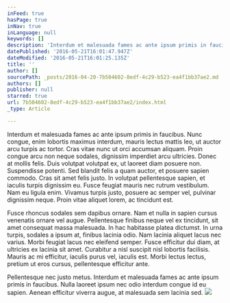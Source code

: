 ```yaml
---
inFeed: true
hasPage: true
inNav: true
inLanguage: null
keywords: []
description: 'Interdum et malesuada fames ac ante ipsum primis in faucibus. Nunc congue, enim lobortis maximus interdum, mauris lectus mattis leo, ut auctor arcu turpis ac tortor. Cras vitae nunc ut orci accumsan aliquam. Proin congue arcu non neque sodales, dignissim imperdiet arcu ultricies. Donec at mollis felis. Duis volutpat volutpat ex, ut laoreet diam posuere non. Suspendisse potenti. Sed blandit felis a quam auctor, et posuere sapien commodo. Cras sit amet felis justo. In volutpat pellentesque sapien, et iaculis turpis dignissim eu. Fusce feugiat mauris nec rutrum vestibulum. Nam eu ligula enim. Vivamus turpis justo, posuere ac semper vel, pulvinar dignissim neque. Proin vitae aliquet lorem, ac tincidunt est. '
datePublished: '2016-05-21T16:01:47.947Z'
dateModified: '2016-05-21T16:01:25.135Z'
title: ''
author: []
sourcePath: _posts/2016-04-20-7b504602-8edf-4c29-b523-ea4f1bb37ae2.md
authors: []
publisher: null
starred: true
url: 7b504602-8edf-4c29-b523-ea4f1bb37ae2/index.html
_type: Article

---
```

Interdum et malesuada fames ac ante ipsum primis in faucibus. Nunc congue, enim lobortis maximus interdum, mauris lectus mattis leo, ut auctor arcu turpis ac tortor. Cras vitae nunc ut orci accumsan aliquam. Proin congue arcu non neque sodales, dignissim imperdiet arcu ultricies. Donec at mollis felis. Duis volutpat volutpat ex, ut laoreet diam posuere non. Suspendisse potenti. Sed blandit felis a quam auctor, et posuere sapien commodo. Cras sit amet felis justo. In volutpat pellentesque sapien, et iaculis turpis dignissim eu. Fusce feugiat mauris nec rutrum vestibulum. Nam eu ligula enim. Vivamus turpis justo, posuere ac semper vel, pulvinar dignissim neque. Proin vitae aliquet lorem, ac tincidunt est. 

Fusce rhoncus sodales sem dapibus ornare. Nam et nulla in sapien cursus venenatis ornare vel augue. Pellentesque finibus neque vel ex tincidunt, sit amet consequat massa malesuada. In hac habitasse platea dictumst. In urna turpis, sodales a ipsum at, finibus lacinia odio. Nam lacinia aliquet lacus nec varius. Morbi feugiat lacus nec eleifend semper. Fusce efficitur dui diam, at ultricies ex lacinia sit amet. Curabitur a nisl suscipit nisl lobortis facilisis. Mauris ac mi efficitur, iaculis purus vel, iaculis est. Morbi lectus lectus, pretium ut eros cursus, pellentesque efficitur ante. 

Pellentesque nec justo metus. Interdum et malesuada fames ac ante ipsum primis in faucibus. Nulla laoreet ipsum nec odio interdum congue id eu sapien. Aenean efficitur viverra augue, at malesuada sem lacinia sed.
![](https://the-grid-user-content.s3-us-west-2.amazonaws.com/0d51dbe6-83dc-4bef-a05a-d22809b94274.jpg)